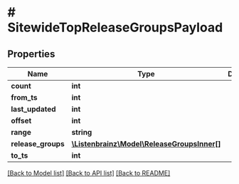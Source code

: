 # # SitewideTopReleaseGroupsPayload

## Properties

Name | Type | Description | Notes
------------ | ------------- | ------------- | -------------
**count** | **int** |  |
**from_ts** | **int** |  |
**last_updated** | **int** |  |
**offset** | **int** |  |
**range** | **string** |  |
**release_groups** | [**\Listenbrainz\Model\ReleaseGroupsInner[]**](ReleaseGroupsInner.md) |  |
**to_ts** | **int** |  |

[[Back to Model list]](../../README.md#models) [[Back to API list]](../../README.md#endpoints) [[Back to README]](../../README.md)
